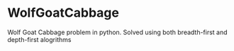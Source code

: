 # WolfGoatCabbage
Wolf Goat Cabbage problem in python. Solved using both breadth-first and depth-first alogrithms
